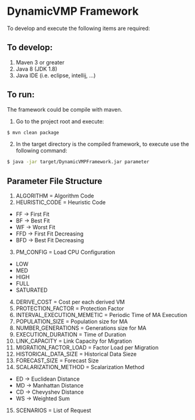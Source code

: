 # DynamicVMP Framework

To develop and execute the following items are required:

## To develop:

1. Maven 3 or greater
2. Java 8 (JDK 1.8)
3. Java IDE (i.e. eclipse, intellij, ...)

## To run:
The framework could be compile with maven.

1. Go to the project root and execute:
``` bash
$ mvn clean package
```

2. In the target directory is the compiled framework, to execute use the following command:
``` bash
$ java -jar target/DynamicVMPFramework.jar parameter
```
## Parameter File Structure

1. ALGORITHM = Algorithm Code
2. HEURISTIC_CODE = Heuristic Code
 * FF -> First Fit
 * BF -> Best Fit
 * WF -> Worst Fit
 * FFD -> First Fit Decreasing
 * BFD -> Best Fit Decreasing
3. PM_CONFIG = Load CPU Configuration
 * LOW
 * MED
 * HIGH
 * FULL
 * SATURATED
4. DERIVE_COST = Cost per each derived VM
5. PROTECTION_FACTOR = Protection Factor
6. INTERVAL_EXECUTION_MEMETIC = Periodic Time of MA Execution
7. POPULATION_SIZE = Population size for MA
8. NUMBER_GENERATIONS = Generations size for MA
9. EXECUTION_DURATION = Time of Duration
10. LINK_CAPACITY = Link Capacity for Migration
11. MIGRATION_FACTOR_LOAD = Factor Load per Migration
12. HISTORICAL_DATA_SIZE = Historical Data Sieze
13. FORECAST_SIZE = Forecast Size
14. SCALARIZATION_METHOD = Scalarization Method
 * ED -> Euclidean Distance
 * MD -> Manhattan Distance
 * CD -> Chevyshev Distance
 * WS -> Weighted Sum
15. SCENARIOS = List of Request
